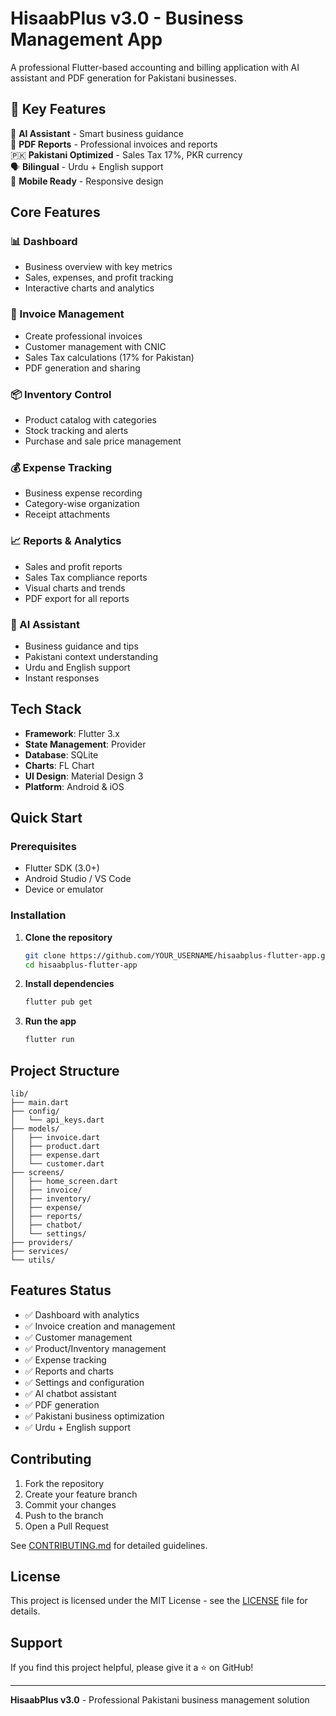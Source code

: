 # HisaabPlus v3.0 - Business Management App

A professional Flutter-based accounting and billing application with AI assistant and PDF generation for Pakistani businesses.

## 🌟 Key Features

🧠 **AI Assistant** - Smart business guidance  
📄 **PDF Reports** - Professional invoices and reports  
🇵🇰 **Pakistani Optimized** - Sales Tax 17%, PKR currency  
🗣️ **Bilingual** - Urdu + English support  
📱 **Mobile Ready** - Responsive design  

## Core Features

### 📊 Dashboard
- Business overview with key metrics
- Sales, expenses, and profit tracking
- Interactive charts and analytics

### 🧾 Invoice Management
- Create professional invoices
- Customer management with CNIC
- Sales Tax calculations (17% for Pakistan)
- PDF generation and sharing

### 📦 Inventory Control
- Product catalog with categories
- Stock tracking and alerts
- Purchase and sale price management

### 💰 Expense Tracking
- Business expense recording
- Category-wise organization
- Receipt attachments

### 📈 Reports & Analytics
- Sales and profit reports
- Sales Tax compliance reports
- Visual charts and trends
- PDF export for all reports

### 🤖 AI Assistant
- Business guidance and tips
- Pakistani context understanding
- Urdu and English support
- Instant responses

## Tech Stack

- **Framework**: Flutter 3.x
- **State Management**: Provider
- **Database**: SQLite
- **Charts**: FL Chart
- **UI Design**: Material Design 3
- **Platform**: Android & iOS

## Quick Start

### Prerequisites
- Flutter SDK (3.0+)
- Android Studio / VS Code
- Device or emulator

### Installation

1. **Clone the repository**
   ```bash
   git clone https://github.com/YOUR_USERNAME/hisaabplus-flutter-app.git
   cd hisaabplus-flutter-app
   ```

2. **Install dependencies**
   ```bash
   flutter pub get
   ```

3. **Run the app**
   ```bash
   flutter run
   ```

## Project Structure

```
lib/
├── main.dart
├── config/
│   └── api_keys.dart
├── models/
│   ├── invoice.dart
│   ├── product.dart
│   ├── expense.dart
│   └── customer.dart
├── screens/
│   ├── home_screen.dart
│   ├── invoice/
│   ├── inventory/
│   ├── expense/
│   ├── reports/
│   ├── chatbot/
│   └── settings/
├── providers/
├── services/
└── utils/
```

## Features Status

- ✅ Dashboard with analytics
- ✅ Invoice creation and management
- ✅ Customer management
- ✅ Product/Inventory management
- ✅ Expense tracking
- ✅ Reports and charts
- ✅ Settings and configuration
- ✅ AI chatbot assistant
- ✅ PDF generation
- ✅ Pakistani business optimization
- ✅ Urdu + English support

## Contributing

1. Fork the repository
2. Create your feature branch
3. Commit your changes
4. Push to the branch
5. Open a Pull Request

See [CONTRIBUTING.md](CONTRIBUTING.md) for detailed guidelines.

## License

This project is licensed under the MIT License - see the [LICENSE](LICENSE) file for details.

## Support

If you find this project helpful, please give it a ⭐ on GitHub!

---

**HisaabPlus v3.0** - Professional Pakistani business management solution